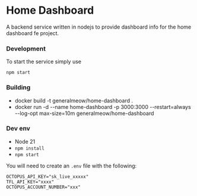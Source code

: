 # Home Dashboard

A backend service written in nodejs to provide dashboard info for the home dashboard fe project.

### Development

To start the service simply use

`npm start`

### Building

- docker build -t generalmeow/home-dashboard .
- docker run -d --name home-dashboard -p 3000:3000 --restart=always --log-opt max-size=10m generalmeow/home-dashboard

### Dev env

- Node 21
- `npm install`
- `npm start`

You will need to create an `.env` file with the following: 

```properties
OCTOPUS_API_KEY="sk_live_xxxxx"
TFL_API_KEY="xxxx"
OCTOPUS_ACCOUNT_NUMBER="xxx"
```

